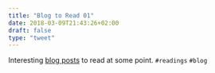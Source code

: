 ```yaml
---
title: "Blog to Read 01"
date: 2018-03-09T21:43:26+02:00
draft: false
type: "tweet"
---
```

Interesting [blog posts](https://pavpanchekha.com/) to read at some point. `#readings` `#blog`
<!--more-->
